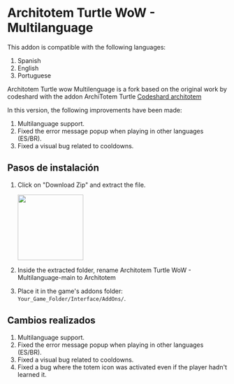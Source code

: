 # Architotem Turtle WoW - Multilanguage

This addon is compatible with the following languages:

1. Spanish
2. English
3. Portuguese

Architotem Turtle wow Multilenguage is a fork based on the original work by codeshard with the addon ArchiTotem Turtle [Codeshard architotem](https://github.com/codeshard/ArchiTotem)

In this version, the following improvements have been made:

1. Multilanguage support.
2. Fixed the error message popup when playing in other languages (ES/BR).
3. Fixed a visual bug related to cooldowns.



## Pasos de instalación
1. Click on "Download Zip" and extract the file.

   <img src="https://github.com/user-attachments/assets/d448633c-0624-4459-8e63-14798ba9c0c7" width="150" />
   
2. Inside the extracted folder, rename Architotem Turtle WoW - Multilanguage-main to Architotem
3. Place it in the game's addons folder:
   `Your_Game_Folder/Interface/AddOns/`.




## Cambios realizados

1. Multilanguage support.
2. Fixed the error message popup when playing in other languages (ES/BR).
3. Fixed a visual bug related to cooldowns.
4. Fixed a bug where the totem icon was activated even if the player hadn't learned it.
